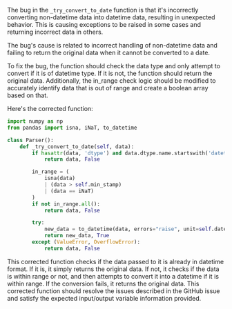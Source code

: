 The bug in the `_try_convert_to_date` function is that it's incorrectly converting non-datetime data into datetime data, resulting in unexpected behavior. This is causing exceptions to be raised in some cases and returning incorrect data in others.

The bug's cause is related to incorrect handling of non-datetime data and failing to return the original data when it cannot be converted to a date.

To fix the bug, the function should check the data type and only attempt to convert if it is of datetime type. If it is not, the function should return the original data. Additionally, the in_range check logic should be modified to accurately identify data that is out of range and create a boolean array based on that.

Here's the corrected function:

```python
import numpy as np
from pandas import isna, iNaT, to_datetime

class Parser():
    def _try_convert_to_date(self, data):
        if hasattr(data, 'dtype') and data.dtype.name.startswith('datetime'):
            return data, False

        in_range = (
            isna(data)
            | (data > self.min_stamp)
            | (data == iNaT)
        )
        if not in_range.all():
            return data, False

        try:
            new_data = to_datetime(data, errors="raise", unit=self.date_unit)
            return new_data, True
        except (ValueError, OverflowError):
            return data, False
```

This corrected function checks if the data passed to it is already in datetime format. If it is, it simply returns the original data. If not, it checks if the data is within range or not, and then attempts to convert it into a datetime if it is within range. If the conversion fails, it returns the original data. This corrected function should resolve the issues described in the GitHub issue and satisfy the expected input/output variable information provided.